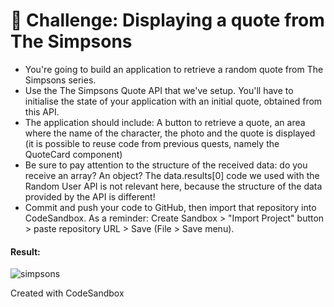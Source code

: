 # 💪 Challenge: Displaying a quote from The Simpsons

- You're going to build an application to retrieve a random quote from The Simpsons series.
- Use the The Simpsons Quote API that we've setup. You'll have to initialise the state of your application with an initial quote, obtained from this API.
- The application should include: A button to retrieve a quote, an area where the name of the character, the photo and the quote is displayed (it is possible to reuse code from previous quests, namely the QuoteCard component)
- Be sure to pay attention to the structure of the received data: do you receive an array? An object? The data.results[0] code we used with the Random User API is not relevant here, because the structure of the data provided by the API is different!
- Commit and push your code to GitHub, then import that repository into CodeSandbox. As a reminder: Create Sandbox > "Import Project" button > paste repository URL > Save (File > Save menu).

#### Result:

![simpsons](https://user-images.githubusercontent.com/78496780/126076809-496d967e-bff9-4d51-9e40-cfccbe24201e.png)

Created with CodeSandbox

